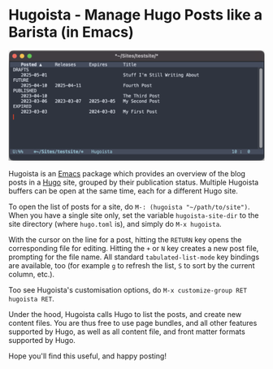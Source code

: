 # Hugoista - Manage Hugo Posts like a Barista (in Emacs)

![screenshot](/screenshot.png "screenshot")

Hugoista is an [Emacs](https://www.gnu.org/software/emacs/) package
which provides an overview of the blog posts in a
[Hugo](https://gohugo.io) site, grouped by their publication status.
Multiple Hugoista buffers can be open at the same time, each for a
different Hugo site.

To open the list of posts for a site, do `M-: (hugoista
"~/path/to/site")`. When you have a single site only, set the variable
`hugoista-site-dir` to the site directory (where `hugo.toml` is), and
simply do `M-x hugoista`.

With the cursor on the line for a post, hitting the `RETURN` key opens
the corresponding file for editing. Hitting the `+` or `N` key creates
a new post file, prompting for the file name. All standard
`tabulated-list-mode` key bindings are available, too (for example `g`
to refresh the list, `S` to sort by the current column, etc.).

Too see Hugoista's customisation options, do `M-x customize-group RET
hugoista RET`.

Under the hood, Hugoista calls Hugo to list the posts, and create new
content files. You are thus free to use page bundles, and all other
features supported by Hugo, as well as all content file, and front
matter formats supported by Hugo.

Hope you'll find this useful, and happy posting!
